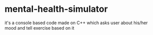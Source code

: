 # mental-health-simulator
it's a console based code made on C++ which asks user about his/her mood and tell exercise based on it
